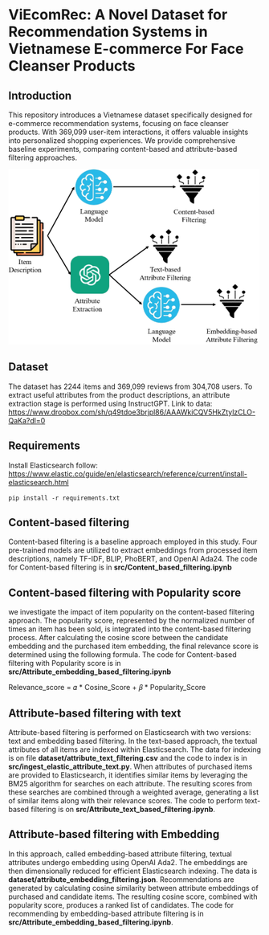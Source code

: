 # ViEcomRec: A Novel Dataset for Recommendation Systems in Vietnamese E-commerce For Face Cleanser Products

## Introduction
This repository introduces a Vietnamese dataset specifically designed for e-commerce recommendation systems, focusing on face cleanser products. With 369,099 user-item interactions, it offers valuable insights into personalized shopping experiences. We provide comprehensive baseline experiments, comparing content-based and attribute-based filtering approaches.

<img src="images/Method_Shopee.jpeg" alt="Alt text" width="500" height="350">

## Dataset
The dataset has 2244 items and 369,099 reviews from 304,708 users. To extract useful attributes from the product descriptions, an attribute extraction stage is performed using InstructGPT. 
Link to data: https://www.dropbox.com/sh/q49tdoe3brjpl86/AAAWkiCQV5HkZtylzCLO-QaKa?dl=0

## Requirements
Install Elasticsearch follow: https://www.elastic.co/guide/en/elasticsearch/reference/current/install-elasticsearch.html

    pip install -r requirements.txt


## Content-based filtering
Content-based filtering is a baseline approach employed in this study. Four pre-trained models are utilized to extract embeddings from processed item descriptions, namely TF-IDF, BLIP, PhoBERT, and OpenAI Ada24. The code for Content-based filtering is in **src/Content_based_filtering.ipynb**

## Content-based filtering with Popularity score
we investigate the impact of item popularity on the content-based filtering approach. The popularity score, represented by the normalized number of times an item has been sold, is integrated into the content-based filtering process. After calculating the cosine score between the candidate embedding and the purchased item embedding, the final relevance score is determined using the following formula. The code for Content-based filtering with Popularity score is in **src/Attribute_embedding_based_filtering.ipynb**

Relevance_score = 𝛼 * Cosine_Score + 𝛽 * Popularity_Score


## Attribute-based filtering with text
Attribute-based filtering is performed on Elasticsearch with two versions: text and embedding based filtering. In the text-based approach, the textual attributes of all items are indexed within Elasticsearch. The data for indexing is on file **dataset/attribute_text_filtering.csv** and the code to index is in **src/ingest_elastic_attribute_text.py**. When attributes of purchased items are provided to Elasticsearch, it identifies similar items by leveraging the BM25 algorithm for searches on each attribute. The resulting scores from these searches are combined through a weighted average, generating a list of similar items along with their relevance scores. The code to perform text-based filtering is on **src/Attribute_text_based_filtering.ipynb**.

## Attribute-based filtering with Embedding
In this approach, called embedding-based attribute filtering, textual attributes undergo embedding using OpenAI Ada2. The embeddings are then dimensionally reduced for efficient Elasticsearch indexing. The data is **dataset/attribute_embedding_filtering.json**. Recommendations are generated by calculating cosine similarity between attribute embeddings of purchased and candidate items. The resulting cosine score, combined with popularity score, produces a ranked list of candidates. The code for recommending by embedding-based attribute filtering is in **src/Attribute_embedding_based_filtering.ipynb**.


